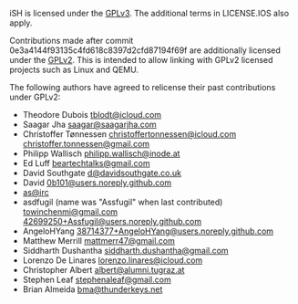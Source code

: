 iSH is licensed under the [GPLv3][]. The additional terms in LICENSE.IOS also apply.

Contributions made after commit 0e3a4144f93135c4fd618c8397d2cfd87194f69f are
additionally licensed under the [GPLv2][]. This is intended to allow linking
with GPLv2 licensed projects such as Linux and QEMU.

The following authors have agreed to relicense their past contributions under GPLv2:
- Theodore Dubois <tblodt@icloud.com>
- Saagar Jha <saagar@saagarjha.com>
- Christoffer Tønnessen <christoffertonnessen@icloud.com> <christoffer.tonnessen@gmail.com>
- Philipp Wallisch <philipp.wallisch@inode.at>
- Ed Luff <beartechtalks@gmail.com>
- David Southgate <d@davidsouthgate.co.uk>
- David <0b101@users.noreply.github.com>
- [as@irc](https://gist.github.com/tbodt/45ccbea8d3c095258d63f611654f05b4)
- asdfugil (name was "Assfugil" when last contributed) <towinchenmi@gmail.com> <42699250+Assfugil@users.noreply.github.com>
- AngeloHYang <38714377+AngeloHYang@users.noreply.github.com>
- Matthew Merrill <mattmerr47@gmail.com>
- Siddharth Dushantha <siddharth.dushantha@gmail.com>
- Lorenzo De Linares <lorenzo.linares@icloud.com>
- Christopher Albert <albert@alumni.tugraz.at>
- Stephen Leaf <stephenaleaf@gmail.com>
- Brian Almeida <bma@thunderkeys.net>

[GPLv3]: https://www.gnu.org/licenses/gpl-3.0.html
[GPLv2]: https://www.gnu.org/licenses/old-licenses/gpl-2.0.html
